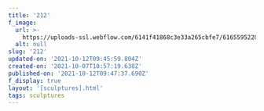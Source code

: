 ```yaml
---
title: '212'
f_image:
  url: >-
    https://uploads-ssl.webflow.com/6141f41868c3e33a265cbfe7/6165595220920d40a3338df1_212.jpg
  alt: null
slug: '212'
updated-on: '2021-10-12T09:45:59.804Z'
created-on: '2021-10-07T10:57:19.638Z'
published-on: '2021-10-12T09:47:37.690Z'
f_display: true
layout: '[sculptures].html'
tags: sculptures
---
```



